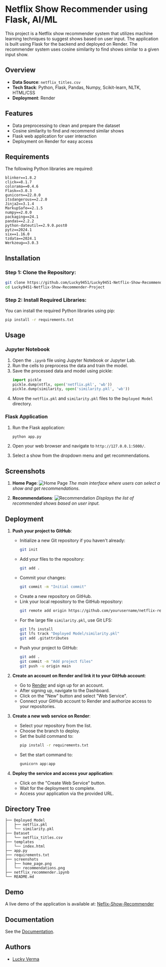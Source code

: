 
# Netflix Show Recommender using Flask, AI/ML

This project is a Netflix show recommender system that utilizes machine learning techniques to suggest shows based on user input. The application is built using Flask for the backend and deployed on Render. The recommender system uses cosine similarity to find shows similar to a given input show.


## Overview
- **Data Source**: `netflix_titles.csv`
- **Tech Stack**: Python, Flask, Pandas, Numpy, Scikit-learn, NLTK, HTML/CSS
- **Deployment**: Render


## Features

- Data preprocessing to clean and prepare the dataset
- Cosine similarity to find and recommend similar shows
- Flask web application for user interaction
- Deployment on Render for easy access


## Requirements

The following Python libraries are required:

```plaintext
blinker==1.8.2
click==8.1.7
colorama==0.4.6
Flask==3.0.3
gunicorn==22.0.0
itsdangerous==2.2.0
Jinja2==3.1.4
MarkupSafe==2.1.5
numpy==2.0.0
packaging==24.1
pandas==2.2.2
python-dateutil==2.9.0.post0
pytz==2024.1
six==1.16.0
tzdata==2024.1
Werkzeug==3.0.3
```

## Installation

### Step 1: Clone the Repository:

```bash
git clone https://github.com/Lucky9451/Lucky9451-Netflix-Show-Recommender-Project.git
cd Lucky9451-Netflix-Show-Recommender-Project
```

### Step 2: Install Required Libraries:

You can install the required Python libraries using pip:
```bash
pip install -r requirements.txt
```
## Usage

### Jupyter Notebook

1. Open the `.ipynb` file using Jupyter Notebook or Jupyter Lab.
2. Run the cells to preprocess the data and train the model.
3. Save the processed data and model using pickle:
    ```python
    import pickle
    pickle.dump(ntflx, open('netflix.pkl', 'wb'))
    pickle.dump(similarity, open('similarity.pkl', 'wb'))
    ```
4. Move the `netflix.pkl` and `similarity.pkl` files to the `Deployed Model` directory.

### Flask Application

1. Run the Flask application:
    ```bash
    python app.py
    ```

2. Open your web browser and navigate to `http://127.0.0.1:5000/`.

3. Select a show from the dropdown menu and get recommendations.
## Screenshots


1. **Home Page**:
    ![Home Page](Screenshots/home_page.PNG)
    *The main interface where users can select a show and get recommendations.*

2. **Recommendations**:
    ![Recommendation](Screenshots/recommendations.png)
    *Displays the list of recommended shows based on user input.*
## Deployment

1. **Push your project to GitHub**:
    - Initialize a new Git repository if you haven't already:
      ```bash
      git init
      ```
    - Add your files to the repository:
      ```bash
      git add .
      ```
    - Commit your changes:
      ```bash
      git commit -m "Initial commit"
      ```
    - Create a new repository on GitHub.
    - Link your local repository to the GitHub repository:
      ```bash
      git remote add origin https://github.com/yourusername/netflix-recommender.git
      ```
    - For the large file `similarity.pkl`, use Git LFS:
      ```bash
      git lfs install
      git lfs track "Deployed Model/similarity.pkl"
      git add .gitattributes
      ```
    - Push your project to GitHub:
      ```bash
      git add .
      git commit -m "Add project files"
      git push -u origin main
      ```

2. **Create an account on Render and link it to your GitHub account**:
    - Go to [Render](https://render.com) and sign up for an account.
    - After signing up, navigate to the Dashboard.
    - Click on the "New" button and select "Web Service".
    - Connect your GitHub account to Render and authorize access to your repositories.

3. **Create a new web service on Render**:
    - Select your repository from the list.
    - Choose the branch to deploy.
    - Set the build command to:
      ```bash
      pip install -r requirements.txt
      ```
    - Set the start command to:
      ```bash
      gunicorn app:app
      ```

4. **Deploy the service and access your application**:
    - Click on the "Create Web Service" button.
    - Wait for the deployment to complete.
    - Access your application via the provided URL.


## Directory Tree

```plaintext
├── Deployed Model
│   ├── netflix.pkl
│   └── similarity.pkl
├── Dataset
│   └── netflix_titles.csv
├── templates
│   └── index.html
├── app.py
├── requirements.txt
├── screenshots
│   ├── home_page.png
│   └── recommendations.png
├── netflix_recommender.ipynb
└── README.md
```
## Demo

A live demo of the application is available at: [Neflix-Show-Recommender](https://lucky9451-netflix-show-recommender.onrender.com/)


## Documentation

See the [Documentation](https://drive.google.com/file/d/1vyeodnpzcMEisArf6NIEbN27_IWG1_7V/view?usp=sharing).


## Authors

- [Lucky Verma](https://github.com/Lucky9451)


